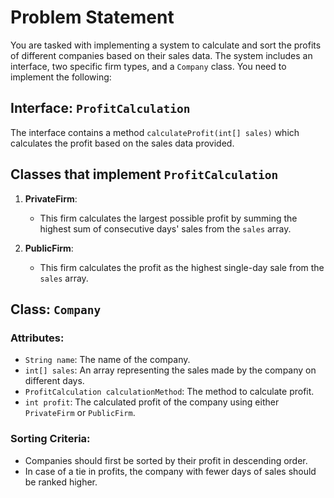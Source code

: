 # Problem Statement

You are tasked with implementing a system to calculate and sort the profits of different companies based on their sales data. The system includes an interface, two specific firm types, and a `Company` class. You need to implement the following:

## Interface: `ProfitCalculation`

The interface contains a method `calculateProfit(int[] sales)` which calculates the profit based on the sales data provided.

## Classes that implement `ProfitCalculation`

1. **PrivateFirm**:
   - This firm calculates the largest possible profit by summing the highest sum of consecutive days' sales from the `sales` array.

2. **PublicFirm**:
   - This firm calculates the profit as the highest single-day sale from the `sales` array.

## Class: `Company`

### Attributes:
  - `String name`: The name of the company.
  - `int[] sales`: An array representing the sales made by the company on different days.
  - `ProfitCalculation calculationMethod`: The method to calculate profit.
  - `int profit`: The calculated profit of the company using either `PrivateFirm` or `PublicFirm`.

### Sorting Criteria:
  - Companies should first be sorted by their profit in descending order.
  - In case of a tie in profits, the company with fewer days of sales should be ranked higher.
